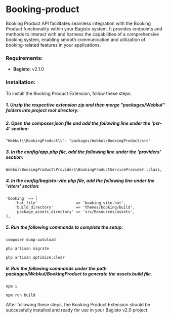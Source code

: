 # Booking-product

<p>Booking Product API facilitates seamless integration with the Booking Product functionality within your Bagisto system. It provides endpoints and methods to interact with and harness the capabilities of a comprehensive booking system, enabling smooth communication and utilization of booking-related features in your applications.</p>

### Requirements:

-   **Bagisto**: v2.1.0

### Installation:

To install the Booking Product Extension, follow these steps:

##### 1. Unzip the respective extension zip and then merge "packages/Webkul" folders into project root directory.

##### 2. Open the composer.json file and add the following line under the 'psr-4' section:

~~~
"Webkul\\BookingProduct\\": "packages/Webkul/BookingProduct/src"
~~~

##### 3. In the config/app.php file, add the following line under the 'providers' section:

~~~
Webkul\BookingProduct\Providers\BookingProductServiceProvider::class,
~~~

##### 4. In the config/bagisto-vite.php file, add the following line under the 'viters' section:

~~~
'booking' => [
    'hot_file'                 => 'booking-vite.hot',
    'build_directory'          => 'themes/booking/build',
    'package_assets_directory' => 'src/Resources/assets',
],
~~~

##### 5. Run the following commands to complete the setup:

~~~
composer dump-autoload
~~~

~~~
php artisan migrate
~~~

~~~
php artisan optimize:clear
~~~

##### 6. Run the following commands under the path packages/Webkul/BookingProduct to generate the assets build file.

~~~
npm i
~~~

~~~
npm run build
~~~

After following these steps, the Booking Product Extension should be successfully installed and ready for use in your Bagisto v2.0 project.
